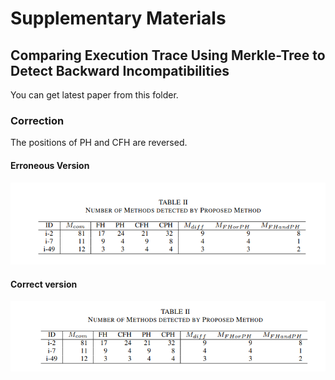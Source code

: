 # Supplementary Materials

## Comparing Execution Trace Using Merkle-Tree to Detect Backward Incompatibilities

You can get latest paper from this folder.

### Correction

The positions of PH and CFH are reversed.

#### Erroneous Version

![Error](./SANER2024CorrectTableII.png)

#### Correct version

![Correct](./SANER2024ErrorTableII.png)
